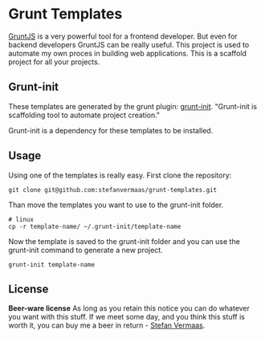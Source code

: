 # Grunt Templates
[GruntJS](http://gruntjs.com/) is a very powerful tool for a frontend developer. But even for backend developers GruntJS can be really useful. This project is used to automate my own proces in building web applications. This is a scaffold project for all your projects.

## Grunt-init
These templates are generated by the grunt plugin: [grunt-init](https://github.com/gruntjs/grunt-init). "Grunt-init is scaffolding tool to automate project creation."

Grunt-init is a dependency for these templates to be installed.

## Usage
Using one of the templates is really easy. First clone the repository:
```
git clone git@github.com:stefanvermaas/grunt-templates.git
```

Than move the templates you want to use to the grunt-init folder.
```
# linux
cp -r template-name/ ~/.grunt-init/template-name
```

Now the template is saved to the grunt-init folder and you can use the grunt-init command to generate a new project.

```
grunt-init template-name
```

## License
**Beer-ware license**
As long as you retain this notice you can do whatever you want with this stuff. If we meet some day, and you think this stuff is worth it, you can buy me a beer in return - [Stefan Vermaas](http://www.stefanvermaas.nl).

